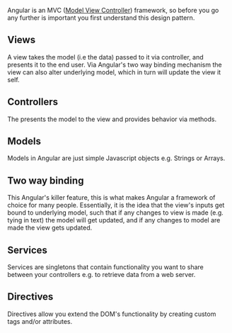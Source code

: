 
Angular is an MVC ([Model View Controller](https://en.wikipedia.org/wiki/Model%E2%80%93view%E2%80%93controller)) framework, so before you go any further is important you first understand this design pattern. 

## Views

A view takes the model (i.e the data) passed to it via controller, and presents it to the end user. Via Angular's two way binding mechanism the view can also alter underlying model, which in turn will update the view it self.

## Controllers

The presents the model to the view and provides behavior via methods.

## Models

Models in Angular are just simple Javascript objects e.g. Strings or Arrays. 

## Two way binding

This Angular's killer feature, this is what makes Angular a framework of choice for many people. Essentially, it is the idea that the view's inputs get bound to underlying model, such that if any changes to view is made (e.g. tying in text) the model will get updated, and if any changes to model are made the view gets updated.

## Services

Services are singletons that contain functionality you want to share between your controllers e.g. to retrieve data from a web server.

## Directives

Directives allow you extend the DOM's functionality by creating custom tags and/or attributes.
